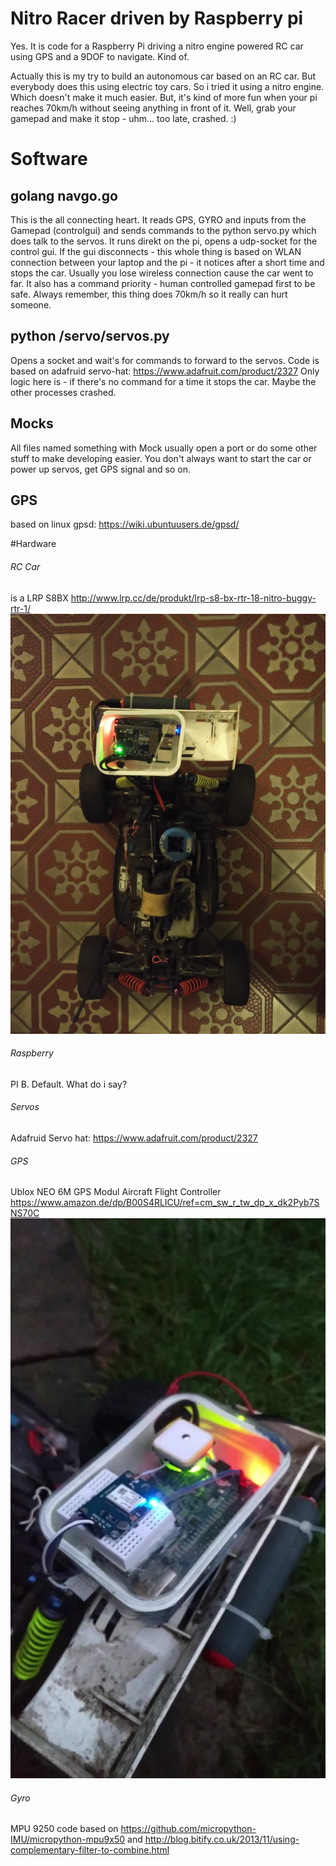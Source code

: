 # Nitro Racer driven by Raspberry pi

Yes. It is code for a Raspberry Pi driving a nitro engine powered RC car using GPS and a 9DOF to navigate. Kind of. 

Actually this is my try to build an autonomous car based on an RC car. But everybody does this using electric toy cars. So i tried it using a nitro engine. Which doesn't make it much easier.
But, it's kind of more fun when your pi reaches 70km/h without seeing anything in front of it. Well, grab your gamepad and make it stop - uhm... too late, crashed.  :)

# Software
## golang navgo.go 
This is the all connecting heart. It reads GPS, GYRO and inputs from the Gamepad (controlgui) and sends commands to the python servo.py which does talk to the servos. It runs direkt on the pi, opens a udp-socket
for the control gui. If the gui disconnects - this whole thing is based on WLAN connection between your laptop and the pi - it 
notices after a short time and stops the car. Usually you lose wireless connection cause the car went to far. It also has a command
priority - human controlled gamepad first to be safe. Always remember, this thing does 70km/h so it really can hurt someone. 

## python /servo/servos.py
Opens a socket and wait's for commands to forward to the servos. Code is based on adafruid servo-hat: https://www.adafruit.com/product/2327
Only logic here is - if there's no command for a time it stops the car. Maybe the other processes crashed. 

## Mocks
All files named something with Mock usually open a port or do some other stuff to make developing easier. You don't always want 
to start the car or power up servos, get GPS signal and so on.

## GPS 
based on linux gpsd: https://wiki.ubuntuusers.de/gpsd/

#Hardware

###### RC Car
is a LRP S8BX http://www.lrp.cc/de/produkt/lrp-s8-bx-rtr-18-nitro-buggy-rtr-1/ 
![Alt text](/IMG_20160422_221632.jpg?raw=true "TheCar")
###### Raspberry 
PI B. Default. What do i say? 
###### Servos
Adafruid Servo hat: https://www.adafruit.com/product/2327
###### GPS
Ublox NEO 6M GPS Modul Aircraft Flight Controller https://www.amazon.de/dp/B00S4RLICU/ref=cm_sw_r_tw_dp_x_dk2Pyb7SNS70C
![Alt text](/frame-004.jpg?raw=true "TheCar")


###### Gyro
MPU 9250 code based on  https://github.com/micropython-IMU/micropython-mpu9x50 and http://blog.bitify.co.uk/2013/11/using-complementary-filter-to-combine.html
